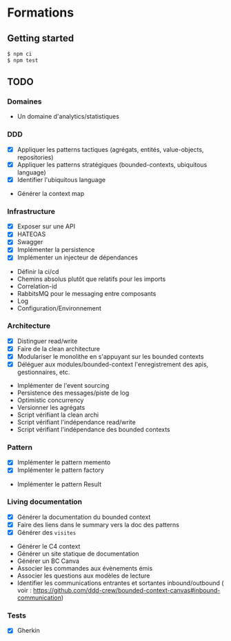 # Formations

## Getting started

```sh
$ npm ci
$ npm test
```

## TODO

### Domaines

- Un domaine d'analytics/statistiques

### DDD

- [x] Appliquer les patterns tactiques (agrégats, entités, value-objects, repositories)
- [x] Appliquer les patterns stratégiques (bounded-contexts, ubiquitous language)
- [x] Identifier l'ubiquitous language
- Générer la context map

### Infrastructure

- [x] Exposer sur une API
- [x] HATEOAS
- [x] Swagger
- [x] Implémenter la persistence
- [x] Implémenter un injecteur de dépendances
- Définir la ci/cd
- Chemins absolus plutôt que relatifs pour les imports
- Correlation-id
- RabbitsMQ pour le messaging entre composants
- Log
- Configuration/Environnement

### Architecture

- [x] Distinguer read/write
- [x] Faire de la clean architecture
- [x] Modulariser le monolithe en s'appuyant sur les bounded contexts
- [x] Déléguer aux modules/bounded-context l'enregistrement des apis, gestionnaires, etc.
- Implémenter de l'event sourcing
- Persistence des messages/piste de log
- Optimistic concurrency
- Versionner les agrégats
- Script vérifiant la clean archi
- Script vérifiant l'indépendance read/write
- Script vérifiant l'indépendance des bounded contexts

### Pattern

- [x] Implémenter le pattern memento
- [x] Implémenter le pattern factory
- Implémenter le pattern Result

### Living documentation

- [x] Générer la documentation du bounded context
- [x] Faire des liens dans le summary vers la doc des patterns
- [x] Générer des `visites`
- Générer le C4 context
- Générer un site statique de documentation
- Générer un BC Canva
- Associer les commandes aux évènements émis
- Associer les questions aux modèles de lecture
- Identifier les communications entrantes et sortantes inbound/outbound (
  voir : https://github.com/ddd-crew/bounded-context-canvas#inbound-communication)

### Tests

- [x] Gherkin
